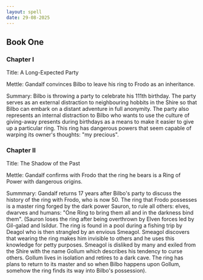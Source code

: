 ```yaml
---
layout: spell
date: 29-08-2025
---
```


## Book One

### Chapter I

Title: A Long-Expected Party

Mettle: Gandalf convinces Bilbo to leave his ring to Frodo as an inheritance.

Summary:  Bilbo is throwing a party to celebrate his 111th birthday.  The party serves as an external distraction to neighbouring hobbits in the Shire so that Bilbo can embark on a distant adventure in full anonymity.  The party also represents an internal distraction to Bilbo who wants to use the culture of giving-away presents during birthdays as a means to make it easier to give up a particular ring.  This ring has dangerous powers that seem capable of warping its owner's thoughts: "my precious".

### Chapter II

Title: The Shadow of the Past

Mettle: Gandalf confirms with Frodo that the ring he bears is a Ring of Power with dangerous origins.

Summmary: Gandalf returns 17 years after Bilbo's party to discuss the history of the ring with Frodo, who is now 50.  The ring that Frodo possesses is a master ring forged by the dark power Sauron, to rule all others: elves, dwarves and humans: "One Ring to bring them all and in the darkness bind them".  (Sauron loses the ring after being overthrown by Elven forces led by Gil-galad and Isildur.  The ring is found in a pool during a fishing trip by Deagol who is then strangled by an envious Smeagol.  Smeagol discovers that wearing the ring makes him invisible to others and he uses this knowledge for petty purposes.  Smeagol is disliked by many and exiled from the Shire with the name Gollum which describes his tendency to curse others.  Gollum lives in isolation and retires to a dark cave.  The ring has plans to return to its master and so when Bilbo happens upon Gollum, somehow the ring finds its way into Bilbo's possession).
